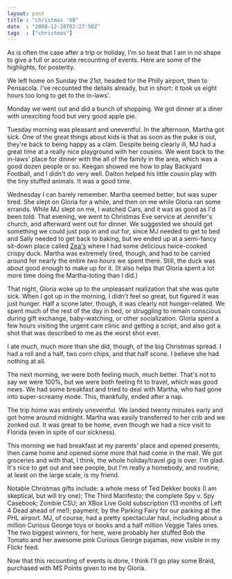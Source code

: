 ```yaml
---
layout: post
title : "christmas '08"
date  : "2008-12-28T02:27:50Z"
tags  : ["christmas"]
---
```

As is often the case after a trip or holiday, I'm so beat that I am in no shape
to give a full or accurate recounting of events.  Here are some of the
highlights, for posterity.

We left home on Sunday the 21st, headed for the Philly airport, then to
Pensacola.  I've recounted the details already, but in short: it took us eight
hours too long to get to the in-laws'.

Monday we went out and did a bunch of shopping.  We got dinner at a diner with
unexciting food but very good apple pie.

Tuesday morning was pleasant and uneventful.  In the afternoon, Martha got
sick.  One of the great things about kids is that as soon as the puke is out,
they're back to being happy as a clam.  Despite being clearly ill, MJ had a
great time at a really nice playground with her cousins.  We went back to the
in-laws' place for dinner with the all of the family in the area, which was a
good dozen people or so.  Keegan showed me how to play Backyard Football, and I
didn't do very well.  Dalton helped his little cousin play with the tiny
stuffed animals.  It was a good time.

Wednesday I can barely remember.  Martha seemed better, but was super tired.
She slept on Gloria for a while, and then on me while Gloria ran some errands.
While MJ slept on me, I watched Cars, and it was as good as I'd been told.
That evening, we went to Christmas Eve service at Jennifer's church, and
afterward went out for dinner.  We suggested we should get something we could
just pop in and out for, since MJ needed to get to bed and Sally needed to get
back to baking, but we ended up at a semi-fancy sit-down place called
[Zea's](http://www.zearestaurants.com/site.php) where I had some delicious
twice-cooked crispy duck.  Martha was extremely tired, though, and had to be
carried around for nearly the entire *two hours* we spent there.  Still, the
duck was about good enough to make up for it.  (It also helps that Gloria spent
a lot more time doing the Martha-toting than I did.)

That night, Gloria woke up to the unpleasant realization that she was quite
sick.  When I got up in the morning, I didn't feel so great, but figured it was
just hunger.  Half a scone later, though, it was clearly not hunger-related.
We spent much of the rest of the day in bed, or struggling to remain conscious
during gift exchange, baby-watching, or other socialization.  Gloria spent a
few hours visiting the urgent care clinic and getting a script, and also got a
shot that was described to me as the worst shot ever.

I ate much, much more than she did, though, of the big Christmas spread.  I had
a roll and a half, two corn chips, and that half scone.  I believe she had
nothing at all.

The next morning, we were both feeling much, much better.  That's not to say we
were 100%, but we were both feeling fit to travel, which was good news.  We had
some breakfast and tried to deal with Martha, who had gone into super-screamy
mode.  This, thankfully, ended after a nap.

The trip home was entirely uneventful.  We landed twenty minutes early and got
home around midnight.  Martha was easily transferred to her crib and we zonked
out.  It was great to be home, even though we had a nice visit to Florida (even
in spite of our sickness).

This morning we had breakfast at my parents' place and opened presents, then
came home and opened some more that had come in the mail.  We got groceries and
with that, I think, the whole holiday/travel gig is over.  I'm glad.  It's nice
to get out and see people, but I'm really a homebody, and routine, at least on
the large scale, is my friend.

Notable Christmas gifts include: a whole mess of Ted Dekker books (I am
skeptical, but will try one); The Third Manifesto; the complete Spy v. Spy
Casebook; Zombie CSU; an XBox Live Gold subscription (13 months of Left 4 Dead
ahead of me!); payment, by the Parking Fairy for our parking at the PHL
airport.  MJ, of course, had a pretty spectacular haul, including about a
million Curious George toys or books and a half million Veggie Tales ones.  The
two biggest winners, for here, were probably her stuffed Bob the Tomato and her
awesome pink Curious George pajamas, now visible in my Flickr feed.

Now that this recounting of events is done, I think I'll go play some Braid,
purchased with MS Points given to me by Gloria.
